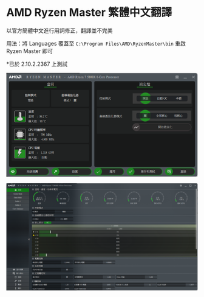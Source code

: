 # AMD Ryzen Master 繁體中文翻譯

以官方簡體中文進行用詞修正，翻譯並不完美

用法：將 Languages 覆蓋至 `C:\Program Files\AMD\RyzenMaster\bin` 重啟 Ryzen Master 即可

*已於 2.10.2.2367 上測試

[![](https://raw.githubusercontent.com/raylee930/AMD-Ryzen-Master-Chinese-Traditional/main/Screenshots/basic-view.png)](https://raw.githubusercontent.com/raylee930/AMD-Ryzen-Master-Chinese-Traditional/main/Screenshots/basic-view.png)

[![](https://raw.githubusercontent.com/raylee930/AMD-Ryzen-Master-Chinese-Traditional/main/Screenshots/advanced-view.png)](https://raw.githubusercontent.com/raylee930/AMD-Ryzen-Master-Chinese-Traditional/main/Screenshots/advanced-view.png)